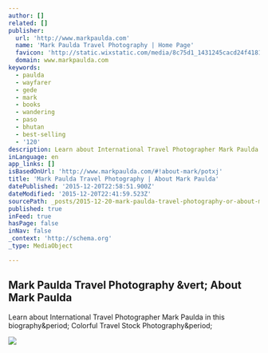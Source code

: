 ```yaml
---
author: []
related: []
publisher:
  url: 'http://www.markpaulda.com'
  name: 'Mark Paulda Travel Photography | Home Page'
  favicon: 'http://static.wixstatic.com/media/8c75d1_1431245cacd24f41813d05b3e8fd717f.png/v1/fill/w_16%2Ch_16%2Clg_1/8c75d1_1431245cacd24f41813d05b3e8fd717f.png'
  domain: www.markpaulda.com
keywords:
  - paulda
  - wayfarer
  - gede
  - mark
  - books
  - wandering
  - paso
  - bhutan
  - best-selling
  - '120'
description: Learn about International Travel Photographer Mark Paulda in this biography. Colorful Travel Stock Photography.
inLanguage: en
app_links: []
isBasedOnUrl: 'http://www.markpaulda.com/#!about-mark/potxj'
title: 'Mark Paulda Travel Photography | About Mark Paulda'
datePublished: '2015-12-20T22:58:51.900Z'
dateModified: '2015-12-20T22:41:59.523Z'
sourcePath: _posts/2015-12-20-mark-paulda-travel-photography-or-about-mark-paulda.md
published: true
inFeed: true
hasPage: false
inNav: false
_context: 'http://schema.org'
_type: MediaObject

---
```

<article style=""><h1>Mark Paulda Travel Photography &amp;vert; About Mark Paulda</h1><p>Learn about International Travel Photographer Mark Paulda in this biography&amp;period; Colorful Travel Stock Photography&amp;period;</p><img src="https://static.wixstatic.com/media/8c75d1_f6a0acb65443461ab8ac44553aa45ccb.jpg_srz_2500_1407_85_22_0.50_1.20_0.00_jpg_srz" /></article>